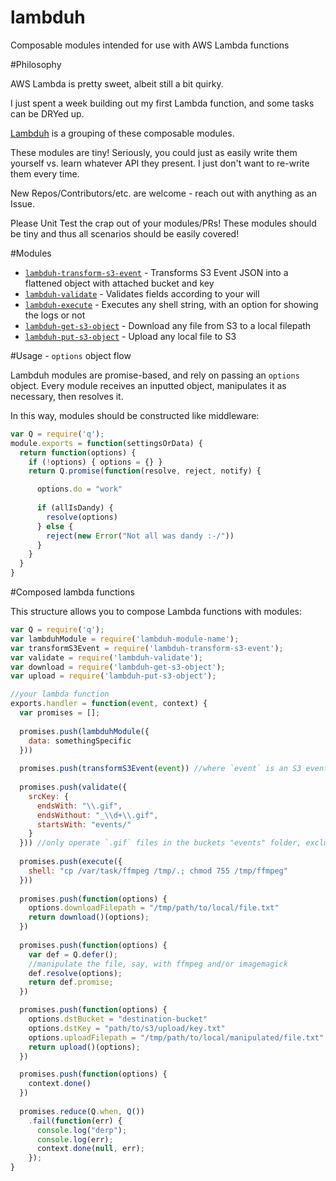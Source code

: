# lambduh
Composable modules intended for use with AWS Lambda functions

#Philosophy

AWS Lambda is pretty sweet, albeit still a bit quirky.

I just spent a week building out my first Lambda function,
and some tasks can be DRYed up. 

[Lambduh](https://github.com/lambduh) is a grouping of these composable modules.

These modules are tiny! Seriously, you could just as easily write them yourself vs. learn whatever API they present. I just don't want to re-write them every time.

New Repos/Contributors/etc. are welcome - reach out with anything as an Issue.

Please Unit Test the crap out of your modules/PRs! These modules should be tiny and thus all scenarios should be easily covered!

#Modules

- [`lambduh-transform-s3-event`](https://github.com/lambduh/lambduh-transform-s3-event) - Transforms S3 Event JSON into a flattened object with attached bucket and key
- [`lambduh-validate`](https://github.com/lambduh/lambduh-validate) - Validates fields according to your will
- [`lambduh-execute`](https://github.com/lambduh/lambduh-execute) - Executes any shell string, with an option for showing the logs or not
- [`lambduh-get-s3-object`](https://github.com/lambduh/lambduh-get-s3-object) - Download any file from S3 to a local filepath
- [`lambduh-put-s3-object`](https://github.com/lambduh/lambduh-put-s3-object) - Upload any local file to S3

#Usage - `options` object flow

Lambduh modules are promise-based, and rely on passing an `options` object. Every module receives an inputted object, manipulates it as necessary, then resolves it. 

In this way, modules should be constructed like middleware:

```javascript
var Q = require('q');
module.exports = function(settingsOrData) {
  return function(options) {
    if (!options) { options = {} }
    return Q.promise(function(resolve, reject, notify) {

      options.do = "work"
      
      if (allIsDandy) {
        resolve(options)
      } else {
        reject(new Error("Not all was dandy :-/"))
      }
    }
  }
}
```

#Composed lambda functions

This structure allows you to compose Lambda functions with modules:

```javascript
var Q = require('q');
var lambduhModule = require('lambduh-module-name');
var transformS3Event = require('lambduh-transform-s3-event');
var validate = require('lambduh-validate');
var download = require('lambduh-get-s3-object');
var upload = require('lambduh-put-s3-object');

//your lambda function
exports.handler = function(event, context) {
  var promises = [];
  
  promises.push(lambduhModule({
    data: somethingSpecific
  }))
  
  promises.push(transformS3Event(event)) //where `event` is an S3 event
  
  promises.push(validate({
    srcKey: {
      endsWith: "\\.gif",
      endsWithout: "_\\d+\\.gif",
      startsWith: "events/"
    }
  })) //only operate `.gif` files in the buckets "events" folder, excluding files ending with `_300.gif`
  
  promises.push(execute({
    shell: "cp /var/task/ffmpeg /tmp/.; chmod 755 /tmp/ffmpeg"
  }))
  
  promises.push(function(options) {
    options.downloadFilepath = "/tmp/path/to/local/file.txt"
    return download()(options);
  })
  
  promises.push(function(options) {
    var def = Q.defer();
    //manipulate the file, say, with ffmpeg and/or imagemagick
    def.resolve(options);
    return def.promise;
  })

  promises.push(function(options) {
    options.dstBucket = "destination-bucket"
    options.dstKey = "path/to/s3/upload/key.txt"
    options.uploadFilepath = "/tmp/path/to/local/manipulated/file.txt"
    return upload()(options);
  })

  promises.push(function(options) {
    context.done()
  })
  
  promises.reduce(Q.when, Q())
    .fail(function(err) {
      console.log("derp");
      console.log(err);
      context.done(null, err);
    });
}
```
